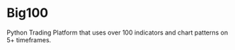 # Big100
Python Trading Platform that uses over 100 indicators and chart patterns on 5+ timeframes.
